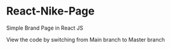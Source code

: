 # React-Nike-Page
Simple Brand Page in React JS

View the code by switching from Main branch to Master branch
